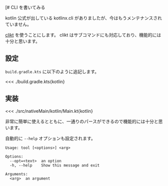 [# CLI を書いてみる

kotlin 公式が出している kotlinx.cli がありましたが、今はもうメンテナンスされていません。

[clikt](https://ajalt.github.io/clikt/) を使うことにします。
clikt はサブコマンドにも対応しており、機能的には十分と思います。

## 設定

`build.gradle.kts` に以下のように追記します。

<<< ./build.gradle.kts{kotlin}

## 実装

<<< ./src/nativeMain/kotlin/Main.kt{kotlin}

非常に簡単に使えるとともに、一通りのパースができるので機能的には十分と思います。

自動的に `--help` オプションも設定されます。

```
Usage: tool [<options>] <arg>

Options:
  --opt=<text>  an option
  -h, --help    Show this message and exit

Arguments:
  <arg>  an argument
```
